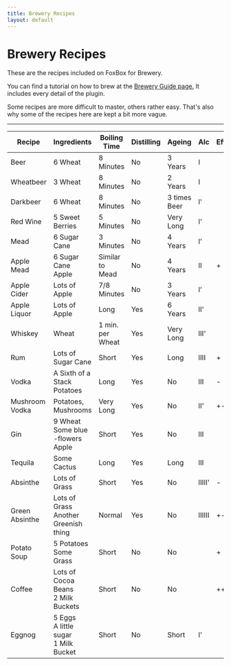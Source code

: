 ```yaml
---
title: Brewery Recipes
layout: default
---
```


# Brewery Recipes
These are the recipes included on FoxBox for Brewery.

You can find a tutorial on how to brew at the [Brewery Guide page.](https://wiki.foxboxmc.net/page/brewery-guide/) It includes every detail of the plugin.

Some recipes are more difficult to master, others rather easy. That's also why some of the recipes here are kept a bit more vague.  

***


| Recipe       | Ingredients                | Boiling Time | Distilling | Ageing | Alc | Effects |
|-------------|-------------|-----|-----|-----|-----|---|
| Beer         | 6 Wheat                    | 8 Minutes       | No  | 3 Years         | I    |    |
| Wheatbeer    | 3 Wheat                    | 8 Minutes       | No  | 2 Years       | I    |    |
| Darkbeer     | 6 Wheat                    | 8 Minutes       | No  | 3 times Beer | I'   |    |
| Red Wine     | 5 Sweet Berries            | 5 Minutes       | No  | Very Long       | I'   |    |
| Mead         | 6 Sugar Cane               | 3 Minutes       | No  | 4 Years         | I'   |    |
| Apple Mead   | 6 Sugar Cane<br>Apple      | Similar to Mead | No  | 4 Years         | II   | +  |
| Apple Cider  | Lots of Apple              | 7/8 Minutes     | No  | 3 Years         | I'   |    |
| Apple Liquor | Lots of Apple              | Long            | Yes | 6 Years      | II'  |    |
| Whiskey      | Wheat                      | 1 min. per Wheat | Yes | Very Long   | III' |    |
| Rum          | Lots of Sugar Cane         | Short           | Yes | Long            | IIII | +  |
| Vodka        | A Sixth of a Stack Potatoes | Long           | Yes | No                     | III  | -  |
| Mushroom Vodka | Potatoes, Mushrooms      | Very Long       | Yes | No                     | II' | +- |
| Gin          | 9 Wheat<br>Some blue -flowers<br>Apple | Short | Yes | No                    | III  |    |
| Tequila      | Some Cactus                | Long            | Yes | Long          | III  |    |
| Absinthe     | Lots of Grass              | Short           | Yes | No                   | IIIII' | -  |
| Green Absinthe | Lots of Grass<br>Another Greenish thing | Normal | Yes | No             | IIIIII | +- |
| Potato Soup  | 5 Potatoes<br>Some Grass   | Short           | No  | No                     |      | +  |
| Coffee       | Lots of Cocoa Beans<br>2 Milk Buckets | Short | No | No                     |      | ++ |
| Eggnog      | 5 Eggs<br>A little sugar<br>1 Milk Bucket | Short | No | Short          | I'   |    |

